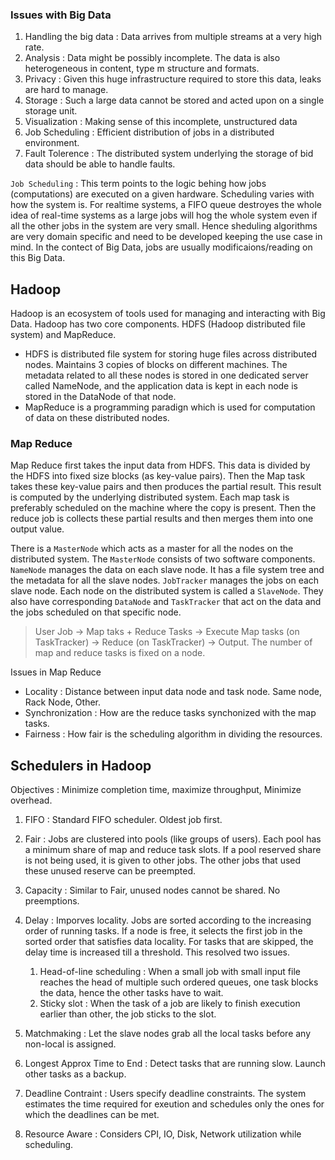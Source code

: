 ### Issues with Big Data

1. Handling the big data : Data arrives from multiple streams at a very high rate.
2. Analysis : Data might be possibly incomplete. The data is also heterogeneous in content, type m structure and formats.
3. Privacy : Given this huge infrastructure required to store this data, leaks are hard to manage.
4. Storage : Such a large data cannot be stored and acted upon on a single storage unit.
5. Visualization : Making sense of this incomplete, unstructured data
6. Job Scheduling : Efficient distribution of jobs in a distributed environment.
7. Fault Tolerence : The distributed system underlying the storage of bid data should be able to handle faults.

`Job Scheduling` : This term points to the logic behing how jobs (computations) are executed on a given hardware. Scheduling varies with how the system is. For realtime systems, a FIFO queue destroyes the whole idea of real-time systems as a large jobs will hog the whole system even if all the other jobs in the system are very small. Hence sheduling algorithms are very domain specific and need to be developed keeping the use case in mind. In the contect of Big Data, jobs are usually modificaions/reading on this Big Data.

## Hadoop

Hadoop is an ecosystem of tools used for managing and interacting with Big Data. Hadoop has two core components. HDFS (Hadoop distributed file system) and MapReduce.

- HDFS is distributed file system for storing huge files across distributed nodes. Maintains 3 copies of blocks on different machines. The metadata related to all these nodes is stored in one dedicated server called NameNode, and the application data is kept in each node is stored in the DataNode of that node.
- MapReduce is a programming paradign which is used for computation of data on these distributed nodes.

### Map Reduce

Map Reduce first takes the input data from HDFS. This data is divided by the HDFS into fixed size blocks (as key-value pairs). Then the Map task takes these key-value pairs and then produces the partial result. This result is computed by the underlying distributed system. Each map task is preferably scheduled on the machine where the copy is present. Then the reduce job is collects these partial results and then merges them into one output value.

There is a `MasterNode` which acts as a master for all the nodes on the distributed system. The `MasterNode` consists of two software components. `NameNode` manages the data on each slave node. It has a file system tree and the metadata for all the slave nodes. `JobTracker` manages the jobs on each slave node. Each node on the distributed system is called a `SlaveNode`. They also have corresponding `DataNode` and `TaskTracker` that act on the data and the jobs scheduled on that specific node.

> User Job -> Map taks + Reduce Tasks -> Execute Map tasks (on TaskTracker) -> Reduce (on TaskTracker) -> Output. The number of map and reduce tasks is fixed on a node.

Issues in Map Reduce
- Locality : Distance between input data node and task node. Same node, Rack Node, Other.
- Synchronization : How are the reduce tasks synchonized with the map tasks.
- Fairness : How fair is the scheduling algorithm in dividing the resources. 

## Schedulers in Hadoop

Objectives : Minimize completion time, maximize throughput, Minimize overhead.

1. FIFO : Standard FIFO scheduler. Oldest job first.
2. Fair : Jobs are clustered into pools (like groups of users). Each pool has a minimum share of map and reduce task slots. If a pool reserved share is not being used, it is given to other jobs. The other jobs that used these unused reserve can be preempted. 
3. Capacity : Similar to Fair, unused nodes cannot be shared. No preemptions.
4. Delay : Imporves locality. Jobs are sorted according to the increasing order of running tasks. If a node is free, it selects the first job in the sorted order that satisfies data locality. For tasks that are skipped, the delay time is increased till a threshold. This resolved two issues.
   
    1. Head-of-line scheduling : When a small job with small input file reaches the head of multiple such ordered queues, one task blocks the data, hence the other tasks have to wait.
    2. Sticky slot : When the task of a job are likely to finish execution earlier than other, the job sticks to the slot.

5. Matchmaking : Let the slave nodes grab all the local tasks before any non-local is assigned.
6. Longest Approx Time to End : Detect tasks that are running slow. Launch other tasks as a backup.
7. Deadline Contraint : Users specify deadline constraints. The system estimates the time required for exeution and schedules only the ones for which the deadlines can be met. 
8. Resource Aware : Considers CPI, IO, Disk, Network utilization while scheduling.